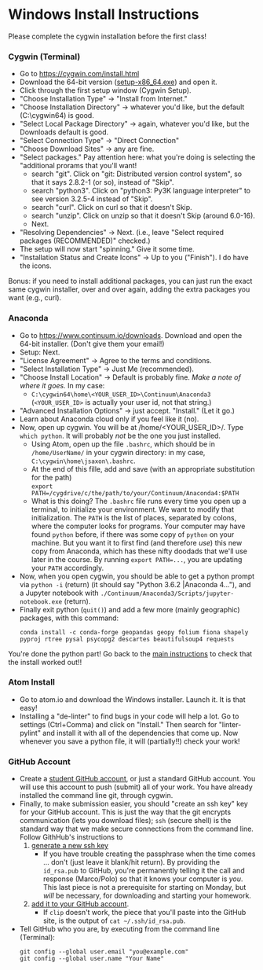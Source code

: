 # Windows Install Instructions

Please complete the cygwin installation before the first class!

### Cygwin (Terminal)

* Go to https://cygwin.com/install.html
* Download the 64-bit version ([setup-x86_64.exe](https://cygwin.com/setup-x86_64.exe)) and open it.
* Click through the first setup window (Cygwin Setup).
* "Choose Installation Type" → "Install from Internet."
* "Choose Installation Directory" → whatever you'd like, but the default (C:\cygwin64) is good.
* "Select Local Package Directory" → again, whatever you'd like, but the Downloads default  is good.
* "Select Connection Type" → "Direct Connection"
* "Choose Download Sites" → any are fine.
* "Select packages."  Pay attention here: what you're doing is selecting the "additional prorams that you'll want!
   * search "git".  Click on "git: Distributed version control system", so that it says 2.8.2-1 (or so), instead of "Skip".
   * search "python3".  Click on "python3: Py3K language interpreter" to see version 3.2.5-4 instead of "Skip".
   * search "curl".  Click on curl so that it doesn't Skip.
   * search "unzip".  Click on unzip so that it doesn't Skip (around 6.0-16).
   * Next.
* "Resolving Dependencies" → Next.  (i.e., leave "Select required packages (RECOMMENDED)" checked.)
* The setup will now start "spinning."  Give it some time.
* "Installation Status and Create Icons" → Up to you ("Finish").  I do have the icons.

Bonus: if you need to install additional packages, you can just run the exact same cygwin installer, over and over again, adding the extra packages you want (e.g., curl).

### Anaconda
* Go to https://www.continuum.io/downloads.  Download and open the 64-bit installer.  (Don't give them your email!)
* Setup: Next.
* "License Agreement" → Agree to the terms and conditions.
* "Select Installation Type" → Just Me (recommended).
* "Choose Install Location" → Default is probably fine.  *Make a note of where it goes.*  In my case:
   * `C:\cygwin64\home\<YOUR_USER_ID>\Continuum\Anaconda3`  (`<YOUR_USER_ID>` is actually your user id, not that string.)
* "Advanced Installation Options" → just accept. "Install."  (Let it go.)
* Learn about Anaconda cloud only if you feel like it (no).
* Now, open up cygwin.  You will be at /home/\<YOUR_USER_ID\>/.  Type `which python`.  It will probably _not_ be the one you just installed.
   * Using Atom, open up the file `.bashrc`, which should be in `/home/UserName/` in your cygwin directory: in my case, `C:\cygwin\home\jsaxon\.bashrc`.
   * At the end of this fille, add and save (with an appropriate substitution for the path)</br>
      `export PATH=/cygdrive/c/the/path/to/your/Continuum/Anaconda4:$PATH`
   * What is this doing?  The `.bashrc` file runs every time you open up a terminal, to initialize your environment.  We want to modify that initialization.  The `PATH` is the list of places, separated by colons, where the computer looks for programs.  Your computer may have found `python` before, if there was some copy of `python` on your machine.  But you want it to first find (and therefore _use_) this new copy from Anaconda, which has these nifty doodads that we'll use later in the course.  By running `export PATH=...`, you are updating your `PATH` accordingly.  
* Now, when you open cygwin, you should be able to get a python prompt via `python -i` (return) (it should say "Python 3.6.2 |Anaconda 4..."), and a Jupyter notebook with `./Continuum/Anaconda3/Scripts/jupyter-notebook.exe` (return).
* Finally exit python (`quit()`) and add a few more (mainly geographic) packages, with this command:
  ```
  conda install -c conda-forge geopandas geopy folium fiona shapely pyproj rtree pysal psycopg2 descartes beautifulsoup4 requests
  ```
You're done the python part!  Go back to the [main instructions](README.md) to check that the install worked out!!

### Atom Install
* Go to atom.io and download the Windows installer.  Launch it.  It is that easy!
* Installing a "de-linter" to find bugs in your code will help a lot.  Go to settings (Ctrl+Comma) and click on "Install."  Then search for "linter-pylint" and install it with all of the dependencies that come up.  Now whenever you save a python file, it will (partially!!) check your work!

### GitHub Account
* Create a [student GitHub account](https://education.github.com/pack), or just a standard GitHub account.  You will use this account to push (submit) all of your work.
  You have already installed the command line git, through cygwin.
* Finally, to make submission easier, you should "create an ssh key" key for your GitHub account.
  This is just the way that the git encrypts communication (lets you download files);
    `ssh` (secure shell) is the standard way that we make secure connections from the command line.
  Follow GithHub's instructions to 
   1. [generate a new ssh key](https://help.github.com/articles/generating-a-new-ssh-key-and-adding-it-to-the-ssh-agent/#platform-windows)
      * If you have trouble creating the passphrase when the time comes ... don't (just leave it blank/hit return).  By providing the `id_rsa.pub` to GitHub, you're permanently telling it the call and response (Marco/Polo) so that it knows your computer is _you_.  This last piece is not a prerequisite for starting on Monday, but _will_ be necessary, for downloading and starting your homework.
   2. [add it to your GitHub account](https://help.github.com/articles/adding-a-new-ssh-key-to-your-github-account/#platform-windows).
      * If `clip` doesn't work, the piece that you'll paste into the GitHub site, is the output of `cat ~/.ssh/id_rsa.pub`.
* Tell GitHub who you are, by executing from the command line (Terminal):
  ```
  git config --global user.email "you@example.com"
  git config --global user.name "Your Name"
  ```

